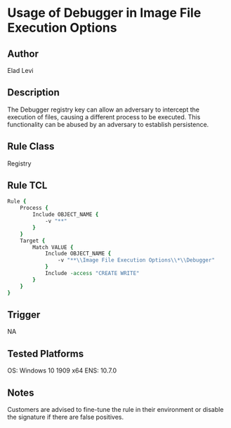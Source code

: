# Usage of Debugger in Image File Execution Options

## Author
Elad Levi

## Description
The Debugger registry key can allow an adversary to intercept the execution of files, causing a different process to be executed. This functionality can be abused by an adversary to establish persistence.

## Rule Class 
Registry

## Rule TCL
```tcl
Rule {
	Process {
		Include OBJECT_NAME {
			-v "**" 
		}
	}
	Target {
		Match VALUE {
			Include OBJECT_NAME {
				-v "**\\Image File Execution Options\\*\\Debugger"
			}
			Include -access "CREATE WRITE"
		}
	}
}
```

## Trigger
NA

## Tested Platforms
OS: Windows 10 1909 x64
ENS: 10.7.0

## Notes
Customers are advised to fine-tune the rule in their environment or disable the signature if there are false positives.
